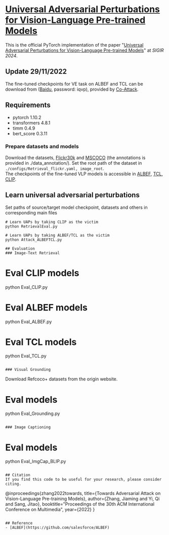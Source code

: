 
# [Universal Adversarial Perturbations for Vision-Language Pre-trained Models](https://arxiv.org/abs/2206.09391)

This is the official PyTorch implementation of the paper "[Universal Adversarial Perturbations for Vision-Language Pre-trained Models](https://arxiv.org/abs/2206.09391)" at *SIGIR 2024*. 

<!-- <img src="img.png" width=500> -->

## Update 29/11/2022
The fine-tuned checkpoints for VE task on ALBEF and TCL can be download from ([Baidu](https://pan.baidu.com/s/1hHkSBgv23rx0zSywBXwwWA?pwd=iqvp), password: iqvp), provided by [Co-Attack](https://github.com/adversarial-for-goodness/Co-Attack/tree/main).


## Requirements
- pytorch 1.10.2
- transformers 4.8.1
- timm 0.4.9
- bert_score 0.3.11


### Prepare datasets and models
Download the datasets, [Flickr30k](https://shannon.cs.illinois.edu/DenotationGraph/) and [MSCOCO](https://cocodataset.org/#home) (the annotations is provided in ./data_annotation/). Set the root path of the dataset in `./configs/Retrieval_flickr.yaml, image_root`.  
The checkpoints of the fine-tuned VLP models is accessible in [ALBEF](https://github.com/salesforce/ALBEF), [TCL](https://github.com/uta-smile/TCL), [CLIP](https://huggingface.co/openai/clip-vit-base-patch16).


## Learn universal adversarial perturbations
Set paths of source/target model checkpoint, datasets and others in corresponding main files 
```
# Learn UAPs by taking CLIP as the victim
python RetrievalEval.py

# Learn UAPs by taking ALBEF/TCL as the victim 
python Attack_ALBEFTCL.py

## Evaluation
### Image-Text Retrieval
```
# Eval CLIP models
python Eval_CLIP.py

# Eval ALBEF models
python Eval_ALBEF.py

# Eval TCL models
python Eval_TCL.py
```

### Visual Grounding
```
Download Refcoco+ datasets from the origin website.
# Eval models
python Eval_Grounding.py
```

### Image Captioning
```
# Eval models
python Eval_ImgCap_BLIP.py
```

## Citation
If you find this code to be useful for your research, please consider citing.
```
@inproceedings{zhang2022towards,
  title={Towards Adversarial Attack on Vision-Language Pre-training Models},
  author={Zhang, Jiaming and Yi, Qi and Sang, Jitao},
  booktitle="Proceedings of the 30th ACM International Conference on Multimedia",
  year={2022}
}
```

## Reference
- [ALBEF](https://github.com/salesforce/ALBEF)

